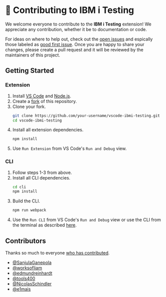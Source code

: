 # 🙏 Contributing to IBM i Testing

We welcome everyone to contribute to the **IBM i Testing** extension! We appreciate any contribution, whether it be to documentation or code. 

For ideas on where to help out, check out the [open issues](https://github.com/IBM/vscode-ibmi-testing/issues) and espically those labeled as [good first issue](https://github.com/IBM/vscode-ibmi-testing/issues?q=is%3Aissue%20state%3Aopen%20label%3A%22good%20first%20issue%22). Once you are happy to share your changes, please create a pull request and it will be reviewed by the maintainers of this project.

## Getting Started

### Extension

1. Install [VS Code](https://code.visualstudio.com/download) and [Node.js](https://nodejs.org/en/download/package-manager).
2. Create a [fork](https://github.com/IBM/vscode-ibmi-testing/fork) of this repository.
3. Clone your fork.
   ```sh
   git clone https://github.com/your-username/vscode-ibmi-testing.git
   cd vscode-ibmi-testing
   ```
4. Install all extension dependencies.
    ```sh
    npm install
    ```
5. Use `Run Extension` from VS Code's `Run and Debug` view.

### CLI

1. Follow steps 1-3 from above.
2. Install all CLI dependencies.
    ```sh
    cd cli
    npm install
    ```
3. Build the CLI.
    ```sh
    npm run webpack
    ```
4. Use the `Run CLI` from VS Code's `Run and Debug` view or use the CLI from the terminal as described [here](./cli/README.md).

## Contributors

Thanks so much to everyone [who has contributed](https://github.com/IBM/vscode-ibmi-testing/graphs/contributors).

* [@SanjulaGanepola](https://github.com/SanjulaGanepola)
* [@worksofliam](https://github.com/worksofliam)
* [@edmundreinhardt](https://github.com/edmundreinhardt)
* [@tools400](https://github.com/tools400)
* [@NicolasSchindler](https://github.com/NicolasSchindler)
* [@e1mais](https://github.com/e1mais)